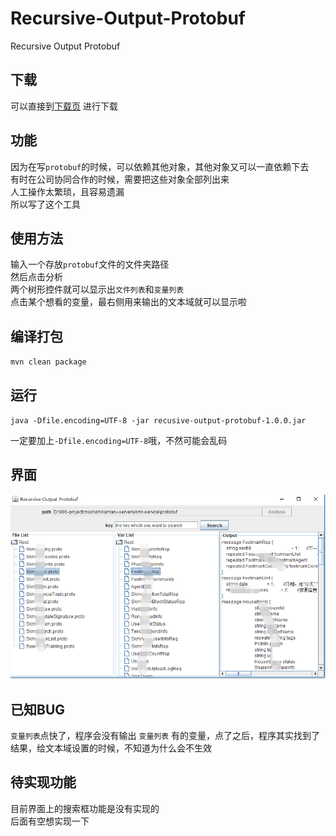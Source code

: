 # Recursive-Output-Protobuf
Recursive Output Protobuf

## 下载
可以直接到[下载页](https://github.com/hwhaocool/Recursive-Output-Protobuf/releases) 进行下载

## 功能
因为在写`protobuf`的时候，可以依赖其他对象，其他对象又可以一直依赖下去  
有时在公司协同合作的时候，需要把这些对象全部列出来  
人工操作太繁琐，且容易遗漏  
所以写了这个工具  

## 使用方法
输入一个存放`protobuf`文件的文件夹路径  
然后点击分析  
两个树形控件就可以显示出`文件列表`和`变量列表`  
点击某个想看的变量，最右侧用来输出的文本域就可以显示啦  

## 编译打包
`mvn clean package`

## 运行
`java -Dfile.encoding=UTF-8 -jar recusive-output-protobuf-1.0.0.jar`

一定要加上`-Dfile.encoding=UTF-8`哦，不然可能会乱码

## 界面

![截图]( https://github.com/hwhaocool/Recursive-Output-Protobuf/raw/master/picture/example.png )

## 已知BUG

`变量列表`点快了，程序会没有输出
`变量列表` 有的变量，点了之后，程序其实找到了结果，给文本域设置的时候，不知道为什么会不生效

## 待实现功能
目前界面上的搜索框功能是没有实现的  
后面有空想实现一下

